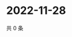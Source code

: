 # 2022-11-28

共 0 条

<!-- BEGIN WEIBO -->
<!-- 最后更新时间 Mon Nov 28 2022 13:14:21 GMT+0800 (China Standard Time) -->

<!-- END WEIBO -->
